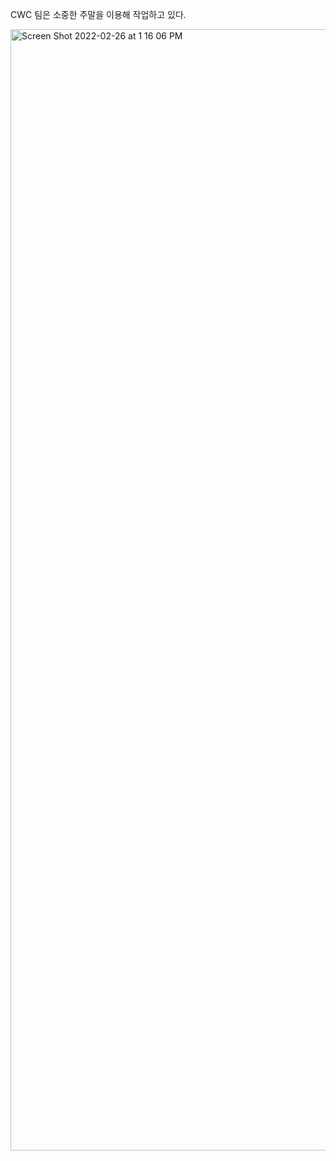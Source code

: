 CWC 팀은 소중한 주말을 이용해 작업하고 있다.

<img width="1794" alt="Screen Shot 2022-02-26 at 1 16 06 PM" src="https://user-images.githubusercontent.com/62411918/155829134-5abc81e8-9fcb-47f9-8c12-8cf29f6bd2b8.png">
